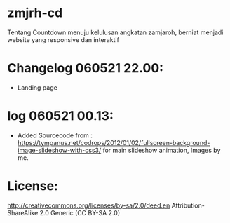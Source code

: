 # zmjrh-cd
Tentang Countdown menuju kelulusan angkatan zamjaroh, berniat menjadi website yang responsive dan interaktif

# Changelog 060521 22.00:
- Landing page


# log 060521 00.13:
- Added Sourcecode from : https://tympanus.net/codrops/2012/01/02/fullscreen-background-image-slideshow-with-css3/ for main slideshow animation, Images by me. 

# License:
http://creativecommons.org/licenses/by-sa/2.0/deed.en 
Attribution-ShareAlike 2.0 Generic (CC BY-SA 2.0)
